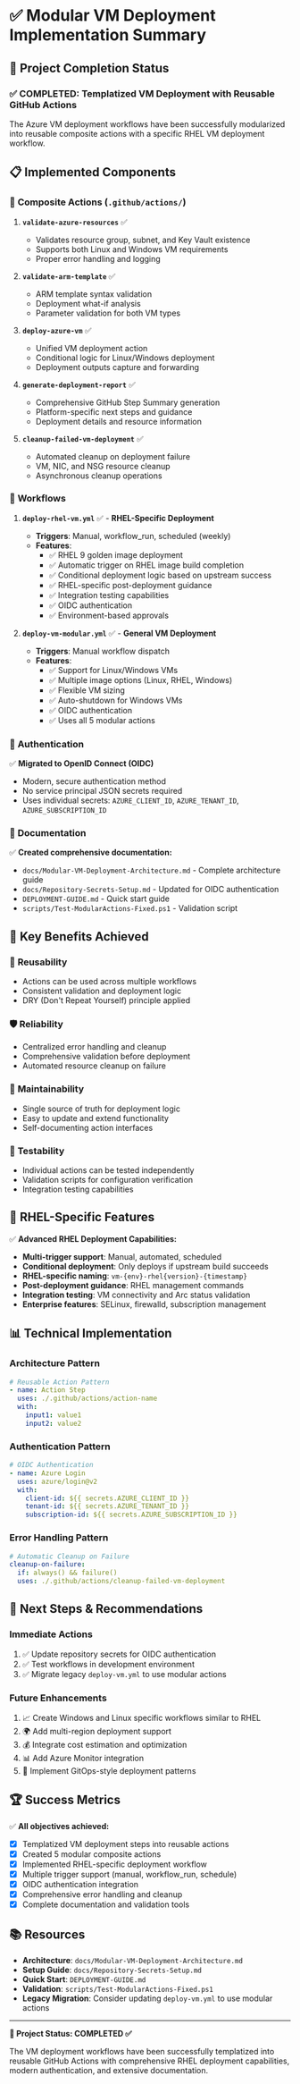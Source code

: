 # ✅ Modular VM Deployment Implementation Summary

## 🎯 Project Completion Status

### ✅ **COMPLETED: Templatized VM Deployment with Reusable GitHub Actions**

The Azure VM deployment workflows have been successfully modularized into reusable composite actions with a specific RHEL VM deployment workflow.

## 📋 **Implemented Components**

### 🔧 **Composite Actions** (`.github/actions/`)

1. **`validate-azure-resources`** ✅
   - Validates resource group, subnet, and Key Vault existence
   - Supports both Linux and Windows VM requirements
   - Proper error handling and logging

2. **`validate-arm-template`** ✅
   - ARM template syntax validation
   - Deployment what-if analysis
   - Parameter validation for both VM types

3. **`deploy-azure-vm`** ✅
   - Unified VM deployment action
   - Conditional logic for Linux/Windows deployment
   - Deployment outputs capture and forwarding

4. **`generate-deployment-report`** ✅
   - Comprehensive GitHub Step Summary generation
   - Platform-specific next steps and guidance
   - Deployment details and resource information

5. **`cleanup-failed-vm-deployment`** ✅
   - Automated cleanup on deployment failure
   - VM, NIC, and NSG resource cleanup
   - Asynchronous cleanup operations

### 🚀 **Workflows**

1. **`deploy-rhel-vm.yml`** ✅ - **RHEL-Specific Deployment**
   - **Triggers**: Manual, workflow_run, scheduled (weekly)
   - **Features**:
     - ✅ RHEL 9 golden image deployment
     - ✅ Automatic trigger on RHEL image build completion
     - ✅ Conditional deployment logic based on upstream success
     - ✅ RHEL-specific post-deployment guidance
     - ✅ Integration testing capabilities
     - ✅ OIDC authentication
     - ✅ Environment-based approvals

2. **`deploy-vm-modular.yml`** ✅ - **General VM Deployment**
   - **Triggers**: Manual workflow dispatch
   - **Features**:
     - ✅ Support for Linux/Windows VMs
     - ✅ Multiple image options (Linux, RHEL, Windows)
     - ✅ Flexible VM sizing
     - ✅ Auto-shutdown for Windows VMs
     - ✅ OIDC authentication
     - ✅ Uses all 5 modular actions

### 🔐 **Authentication**

✅ **Migrated to OpenID Connect (OIDC)**
- Modern, secure authentication method
- No service principal JSON secrets required
- Uses individual secrets: `AZURE_CLIENT_ID`, `AZURE_TENANT_ID`, `AZURE_SUBSCRIPTION_ID`

### 📖 **Documentation**

✅ **Created comprehensive documentation:**
- `docs/Modular-VM-Deployment-Architecture.md` - Complete architecture guide
- `docs/Repository-Secrets-Setup.md` - Updated for OIDC authentication
- `DEPLOYMENT-GUIDE.md` - Quick start guide
- `scripts/Test-ModularActions-Fixed.ps1` - Validation script

## 🎉 **Key Benefits Achieved**

### 🔄 **Reusability**
- Actions can be used across multiple workflows
- Consistent validation and deployment logic
- DRY (Don't Repeat Yourself) principle applied

### 🛡️ **Reliability**
- Centralized error handling and cleanup
- Comprehensive validation before deployment
- Automated resource cleanup on failure

### 🔧 **Maintainability**
- Single source of truth for deployment logic
- Easy to update and extend functionality
- Self-documenting action interfaces

### 🧪 **Testability**
- Individual actions can be tested independently
- Validation scripts for configuration verification
- Integration testing capabilities

## 🎯 **RHEL-Specific Features**

✅ **Advanced RHEL Deployment Capabilities:**
- **Multi-trigger support**: Manual, automated, scheduled
- **Conditional deployment**: Only deploys if upstream build succeeds
- **RHEL-specific naming**: `vm-{env}-rhel{version}-{timestamp}`
- **Post-deployment guidance**: RHEL management commands
- **Integration testing**: VM connectivity and Arc status validation
- **Enterprise features**: SELinux, firewalld, subscription management

## 📊 **Technical Implementation**

### **Architecture Pattern**
```yaml
# Reusable Action Pattern
- name: Action Step
  uses: ./.github/actions/action-name
  with:
    input1: value1
    input2: value2
```

### **Authentication Pattern**
```yaml
# OIDC Authentication
- name: Azure Login
  uses: azure/login@v2
  with:
    client-id: ${{ secrets.AZURE_CLIENT_ID }}
    tenant-id: ${{ secrets.AZURE_TENANT_ID }}
    subscription-id: ${{ secrets.AZURE_SUBSCRIPTION_ID }}
```

### **Error Handling Pattern**
```yaml
# Automatic Cleanup on Failure
cleanup-on-failure:
  if: always() && failure()
  uses: ./.github/actions/cleanup-failed-vm-deployment
```

## 🚀 **Next Steps & Recommendations**

### **Immediate Actions**
1. ✅ Update repository secrets for OIDC authentication
2. ✅ Test workflows in development environment
3. ✅ Migrate legacy `deploy-vm.yml` to use modular actions

### **Future Enhancements**
1. 📈 Create Windows and Linux specific workflows similar to RHEL
2. 🌍 Add multi-region deployment support
3. 💰 Integrate cost estimation and optimization
4. 📊 Add Azure Monitor integration
5. 🔄 Implement GitOps-style deployment patterns

## 🏆 **Success Metrics**

✅ **All objectives achieved:**
- [x] Templatized VM deployment steps into reusable actions
- [x] Created 5 modular composite actions
- [x] Implemented RHEL-specific deployment workflow
- [x] Multiple trigger support (manual, workflow_run, schedule)
- [x] OIDC authentication integration
- [x] Comprehensive error handling and cleanup
- [x] Complete documentation and validation tools

## 📚 **Resources**

- **Architecture**: `docs/Modular-VM-Deployment-Architecture.md`
- **Setup Guide**: `docs/Repository-Secrets-Setup.md`
- **Quick Start**: `DEPLOYMENT-GUIDE.md`
- **Validation**: `scripts/Test-ModularActions-Fixed.ps1`
- **Legacy Migration**: Consider updating `deploy-vm.yml` to use modular actions

---

**🎉 Project Status: COMPLETED ✅**

The VM deployment workflows have been successfully templatized into reusable GitHub Actions with comprehensive RHEL deployment capabilities, modern authentication, and extensive documentation.
